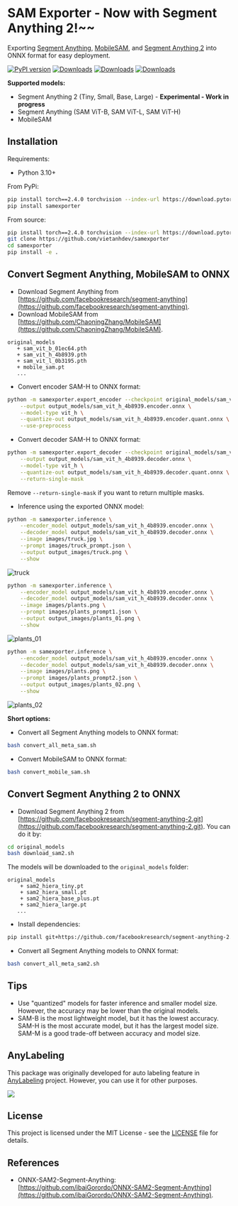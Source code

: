 # SAM Exporter - Now with Segment Anything 2!~~

Exporting [Segment Anything](https://github.com/facebookresearch/segment-anything), [MobileSAM](https://github.com/ChaoningZhang/MobileSAM), and [Segment Anything 2](https://github.com/facebookresearch/segment-anything-2) into ONNX format for easy deployment.

[![PyPI version](https://badge.fury.io/py/samexporter.svg)](https://badge.fury.io/py/samexporter)
[![Downloads](https://pepy.tech/badge/samexporter)](https://pepy.tech/project/samexporter)
[![Downloads](https://pepy.tech/badge/samexporter/month)](https://pepy.tech/project/samexporter)
[![Downloads](https://pepy.tech/badge/samexporter/week)](https://pepy.tech/project/samexporter)

**Supported models:**

- Segment Anything 2 (Tiny, Small, Base, Large) - **Experimental - Work in progress**
- Segment Anything (SAM ViT-B, SAM ViT-L, SAM ViT-H)
- MobileSAM

## Installation

Requirements:

- Python 3.10+

From PyPi:

```bash
pip install torch==2.4.0 torchvision --index-url https://download.pytorch.org/whl/cpu
pip install samexporter
```

From source:

```bash
pip install torch==2.4.0 torchvision --index-url https://download.pytorch.org/whl/cpu
git clone https://github.com/vietanhdev/samexporter
cd samexporter
pip install -e .
```

## Convert Segment Anything, MobileSAM to ONNX

- Download Segment Anything from [https://github.com/facebookresearch/segment-anything](https://github.com/facebookresearch/segment-anything).
- Download MobileSAM from [https://github.com/ChaoningZhang/MobileSAM](https://github.com/ChaoningZhang/MobileSAM).

```text
original_models
   + sam_vit_b_01ec64.pth
   + sam_vit_h_4b8939.pth
   + sam_vit_l_0b3195.pth
   + mobile_sam.pt
   ...
```

- Convert encoder SAM-H to ONNX format:

```bash
python -m samexporter.export_encoder --checkpoint original_models/sam_vit_h_4b8939.pth \
    --output output_models/sam_vit_h_4b8939.encoder.onnx \
    --model-type vit_h \
    --quantize-out output_models/sam_vit_h_4b8939.encoder.quant.onnx \
    --use-preprocess
```

- Convert decoder SAM-H to ONNX format:

```bash
python -m samexporter.export_decoder --checkpoint original_models/sam_vit_h_4b8939.pth \
    --output output_models/sam_vit_h_4b8939.decoder.onnx \
    --model-type vit_h \
    --quantize-out output_models/sam_vit_h_4b8939.decoder.quant.onnx \
    --return-single-mask
```

Remove `--return-single-mask` if you want to return multiple masks.

- Inference using the exported ONNX model:

```bash
python -m samexporter.inference \
    --encoder_model output_models/sam_vit_h_4b8939.encoder.onnx \
    --decoder_model output_models/sam_vit_h_4b8939.decoder.onnx \
    --image images/truck.jpg \
    --prompt images/truck_prompt.json \
    --output output_images/truck.png \
    --show
```

![truck](https://raw.githubusercontent.com/vietanhdev/samexporter/main/sample_outputs/truck.png)

```bash
python -m samexporter.inference \
    --encoder_model output_models/sam_vit_h_4b8939.encoder.onnx \
    --decoder_model output_models/sam_vit_h_4b8939.decoder.onnx \
    --image images/plants.png \
    --prompt images/plants_prompt1.json \
    --output output_images/plants_01.png \
    --show
```

![plants_01](https://raw.githubusercontent.com/vietanhdev/samexporter/main/sample_outputs/plants_01.png)

```bash
python -m samexporter.inference \
    --encoder_model output_models/sam_vit_h_4b8939.encoder.onnx \
    --decoder_model output_models/sam_vit_h_4b8939.decoder.onnx \
    --image images/plants.png \
    --prompt images/plants_prompt2.json \
    --output output_images/plants_02.png \
    --show
```

![plants_02](https://raw.githubusercontent.com/vietanhdev/samexporter/main/sample_outputs/plants_02.png)


**Short options:**

- Convert all Segment Anything models to ONNX format:

```bash
bash convert_all_meta_sam.sh
```

- Convert MobileSAM to ONNX format:

```bash
bash convert_mobile_sam.sh
```

## Convert Segment Anything 2 to ONNX

- Download Segment Anything 2 from [https://github.com/facebookresearch/segment-anything-2.git](https://github.com/facebookresearch/segment-anything-2.git). You can do it by:

```bash
cd original_models
bash download_sam2.sh
```

The models will be downloaded to the `original_models` folder:

```text
original_models
    + sam2_hiera_tiny.pt
    + sam2_hiera_small.pt
    + sam2_hiera_base_plus.pt
    + sam2_hiera_large.pt
   ...
```

- Install dependencies:

```bash
pip install git+https://github.com/facebookresearch/segment-anything-2.git
```

- Convert all Segment Anything models to ONNX format:

```bash
bash convert_all_meta_sam2.sh
```

## Tips

- Use "quantized" models for faster inference and smaller model size. However, the accuracy may be lower than the original models.
- SAM-B is the most lightweight model, but it has the lowest accuracy. SAM-H is the most accurate model, but it has the largest model size. SAM-M is a good trade-off between accuracy and model size.

## AnyLabeling

This package was originally developed for auto labeling feature in [AnyLabeling](https://github.com/vietanhdev/anylabeling) project. However, you can use it for other purposes.

[![](https://user-images.githubusercontent.com/18329471/236625792-07f01838-3f69-48b0-a12e-30bad27bd921.gif)](https://youtu.be/5qVJiYNX5Kk)

## License

This project is licensed under the MIT License - see the [LICENSE](LICENSE) file for details.

## References

- ONNX-SAM2-Segment-Anything: [https://github.com/ibaiGorordo/ONNX-SAM2-Segment-Anything](https://github.com/ibaiGorordo/ONNX-SAM2-Segment-Anything).
